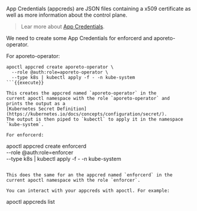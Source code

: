App Credentials (appcreds) are JSON files containing a x509 certificate
as well as more information about the control plane.

> Lear more about [App Credentials](https://junon.console.aporeto.com/docs/main/references/appcredentials/).

We need to create some App Credentials for
enforcerd and aporeto-operator.

For aporeto-operator:

```
apoctl appcred create aporeto-operator \
  --role @auth:role=aporeto-operator \
  --type k8s | kubectl apply -f - -n kube-system
```{{execute}}

This creates the appcred named `aporeto-operator` in the
current apoctl namespace with the role `aporeto-operator` and
prints the output as a
[Kubernetes Secret Definition](https://kubernetes.io/docs/concepts/configuration/secret/).
The output is then piped to `kubectl` to apply it in the namespace `kube-system`.

For enforcerd:

```
apoctl appcred create enforcerd \
  --role @auth:role=enforcer \
  --type k8s | kubectl apply -f - -n kube-system
```{{execute}}

This does the same for an the appcred named `enforcerd` in the
current apoctl namespace with the role `enforcer`.

You can interact with your appcreds with apoctl. For example:

```
apoctl appcreds list
```{{execute}}
